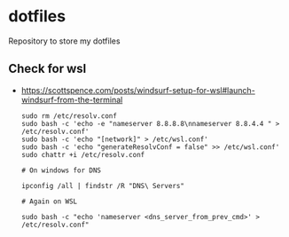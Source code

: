 # dotfiles
Repository to store my dotfiles

## Check for wsl

- https://scottspence.com/posts/windsurf-setup-for-wsl#launch-windsurf-from-the-terminal

      sudo rm /etc/resolv.conf
      sudo bash -c 'echo -e "nameserver 8.8.8.8\nnameserver 8.8.4.4 " > /etc/resolv.conf'
      sudo bash -c 'echo "[network]" > /etc/wsl.conf'
      sudo bash -c 'echo "generateResolvConf = false" >> /etc/wsl.conf'
      sudo chattr +i /etc/resolv.conf
      
      # On windows for DNS
      
      ipconfig /all | findstr /R "DNS\ Servers"
      
      # Again on WSL
      
      sudo bash -c "echo 'nameserver <dns_server_from_prev_cmd>' > /etc/resolv.conf"

